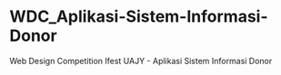 # WDC_Aplikasi-Sistem-Informasi-Donor
Web Design Competition Ifest UAJY - Aplikasi Sistem Informasi Donor

